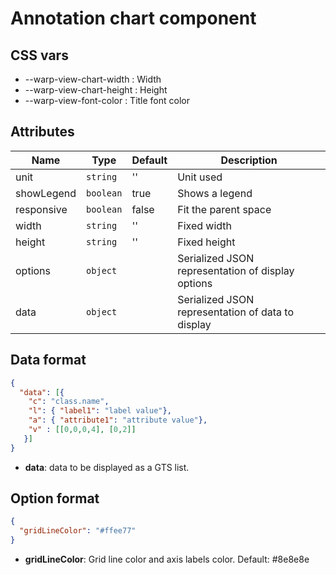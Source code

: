 # Annotation chart component

## CSS vars

- --warp-view-chart-width : Width
- --warp-view-chart-height : Height
- --warp-view-font-color : Title font color


## Attributes

| Name | Type | Default | Description |
|------|------|---------|-------------|
| unit | `string` | '' | Unit used |
| showLegend | `boolean` | true | Shows a legend |
| responsive | `boolean` | false | Fit the parent space |
| width | `string` | '' | Fixed width |
| height | `string` | '' | Fixed height |
| options | `object` | | Serialized JSON representation of display options |
| data | `object` | | Serialized JSON representation of data to display |

## Data format


```json
{
  "data": [{
    "c": "class.name", 
    "l": { "label1": "label value"},  
    "a": { "attribute1": "attribute value"},
    "v" : [[0,0,0,4], [0,2]]
   }]
}
```
- **data**: data to be displayed as a GTS list.

## Option format

```json
{
  "gridLineColor": "#ffee77"
}
```

- **gridLineColor**: Grid line color and axis labels color. Default: #8e8e8e